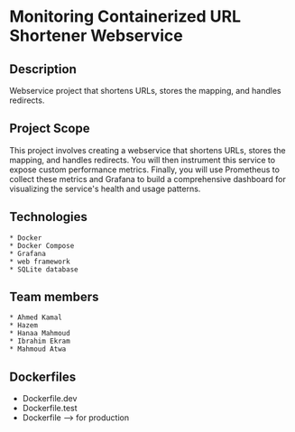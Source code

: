# Monitoring Containerized URL Shortener Webservice
## Description
Webservice project that shortens URLs, stores the  mapping, and handles redirects.
## Project Scope
This project involves creating a webservice that shortens URLs, stores the  mapping, and handles redirects. You will then instrument this service to expose custom  performance metrics. Finally, you will use Prometheus to collect these metrics and Grafana to  build a comprehensive dashboard for visualizing the service's health and usage patterns.
## Technologies
    * Docker
    * Docker Compose
    * Grafana
    * web framework
    * SQLite database
## Team members
    * Ahmed Kamal
    * Hazem
    * Hanaa Mahmoud
    * Ibrahim Ekram
    * Mahmoud Atwa
## Dockerfiles
  * Dockerfile.dev
  * Dockerfile.test
  * Dockerfile --> for production
